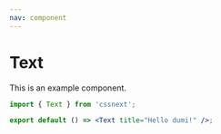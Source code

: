 ```yaml
---
nav: component
---
```


# Text

This is an example component.

```jsx
import { Text } from 'cssnext';

export default () => <Text title="Hello dumi!" />;
```
